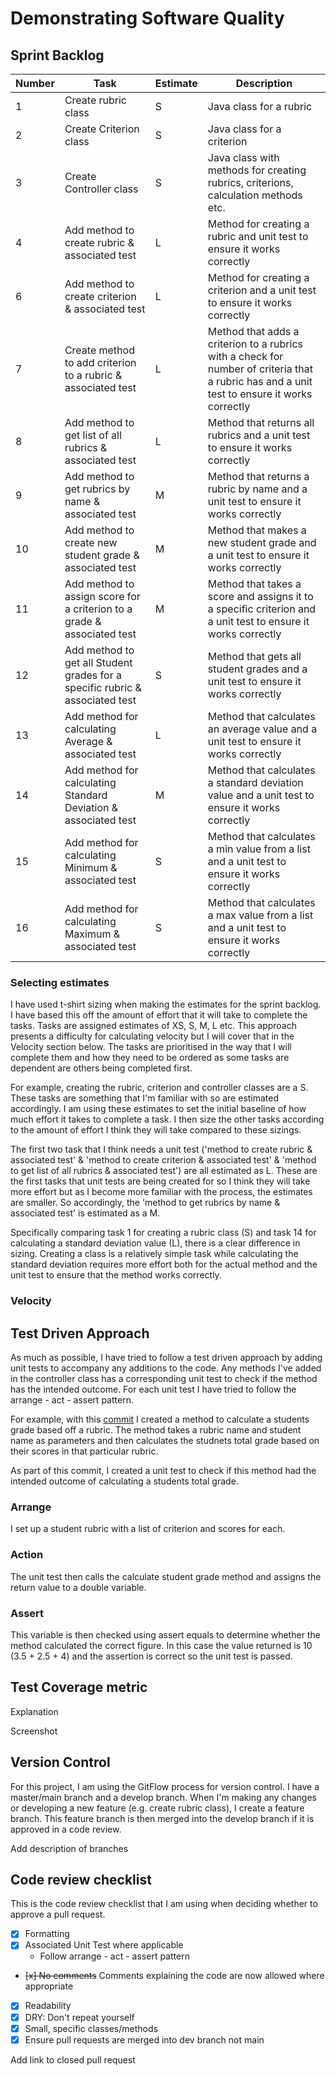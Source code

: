 # Demonstrating Software Quality
## Sprint Backlog
Number | Task | Estimate | Description
------------- | ------------- | ------------- | -------------
1 |Create rubric class | S | Java class for a rubric
2 |Create Criterion class | S | Java class for a criterion
3 |Create Controller class | S | Java class with methods for creating rubrics, criterions, calculation methods etc.
4 |Add method to create rubric & associated test | L | Method for creating a rubric and unit test to ensure it works correctly
6 |Add method to create criterion & associated test | L | Method for creating a criterion and a unit test to ensure it works correctly
7 |Create method to add criterion to a rubric & associated test | L | Method that adds a criterion to a rubrics with a check for number of criteria that a rubric has and a unit test to ensure it works correctly
8 |Add method to get list of all rubrics & associated test | L | Method that returns all rubrics and a unit test to ensure it works correctly
9 |Add method to get rubrics by name & associated test | M | Method that returns a rubric by name and a unit test to ensure it works correctly
10 |Add method to create new student grade & associated test | M | Method that makes a new student grade and a unit test to ensure it works correctly
11 |Add method to assign score for a criterion to a grade & associated test | M | Method that takes a score and assigns it to a specific criterion and a unit test to ensure it works correctly
12 |Add method to get all Student grades for a specific rubric & associated test | S | Method that gets all student grades and a unit test to ensure it works correctly
13 |Add method for calculating Average & associated test | L | Method that calculates an average value and a unit test to ensure it works correctly
14 |Add method for calculating Standard Deviation & associated test | M | Method that calculates a standard deviation value and a unit test to ensure it works correctly
15 |Add method for calculating Minimum & associated test | S | Method that calculates a min value from a list and a unit test to ensure it works correctly
16 |Add method for calculating Maximum & associated test | S | Method that calculates a max value from a list and a unit test to ensure it works correctly

### Selecting estimates
I have used t-shirt sizing when making the estimates for the sprint backlog. I have based this off the amount of effort that it will take to complete the tasks. Tasks are assigned estimates of XS, S, M, L etc. This approach presents a difficulty for calculating velocity but I will cover that in the Velocity section below. The tasks are prioritised in the way that I will complete them and how they need to be ordered as some tasks are dependent are others being completed first.

For example, creating the rubric, criterion and controller classes are a S. These tasks are something that I'm familiar with so are estimated accordingly. I am using these estimates to set the initial baseline of how much effort it takes to complete a task. I then size the other tasks according to the amount of effort I think they will take compared to these sizings.

The first two task that I think needs a unit test ('method to create rubric & associated test' & 'method to create criterion & associated test' &  'method to get list of all rubrics & associated test') are all estimated as L. These are the first tasks that unit tests are being created for so I think they will take more effort but as I become more familiar with the process, the estimates are smaller. So accordingly, the 'method to get rubrics by name & associated test' is estimated as a M. 

Specifically comparing task 1 for creating a rubric class (S) and task 14 for calculating a standard deviation value (L), there is a clear difference in sizing. Creating a class is a relatively simple task while calculating the standard deviation requires more effort both for the actual method and the unit test to ensure that the method works correctly.

### Velocity

## Test Driven Approach
As much as possible, I have tried to follow a test driven approach by adding unit tests to accompany any additions to the code. Any methods I've added in the controller class has a corresponding unit test to check if the method has the intended outcome. For each unit test I have tried to follow the arrange - act - assert pattern.

For example, with this [commit](https://github.com/aaronbermingham/sqa-final-ca/pull/15/files/425a13d0ff81c43e40911fa2f2f586673dd650f2) I created a method to calculate a students grade based off a rubric. The method takes a rubric name and student name as parameters and then calculates the studnets total grade based on their scores in that particular rubric.

As part of this commit, I created a unit test to check if this method had the intended outcome of calculating a students total 
grade. 
### Arrange
I set up a student rubric with a list of criterion and scores for each. 
### Action
The unit test then calls the calculate student grade method and assigns the return value to a double variable. 
### Assert
This variable is then checked using assert equals to determine whether the method calculated the correct figure. In this case the value returned is 10 (3.5 + 2.5 + 4) and the assertion is correct so the unit test is passed.

## Test Coverage metric
Explanation

Screenshot

## Version Control
For this project, I am using the GitFlow process for version control. I have a master/main branch and a develop branch. When I'm making any changes or developing a new feature (e.g. create rubric class), I create a feature branch. This feature branch is then merged into the develop branch if it is approved in a code review.

Add description of branches

## Code review checklist
This is the code review checklist that I am using when deciding whether to approve a pull request.
- [x] Formatting
- [x] Associated Unit Test where applicable 
    - Follow arrange - act - assert pattern
- ~~[x] No comments~~ Comments explaining the code are now allowed where appropriate
- [x] Readability
- [x] DRY: Don't repeat yourself
- [x] Small, specific classes/methods
- [x] Ensure pull requests are merged into dev branch not main

Add link to closed pull request

